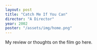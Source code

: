 ```yaml
---
layout: post
title: "Catch Me If You Can"
director: "A Director"
year: 2002
poster: "/assets/img/home.png"
---
```


My review or thoughts on the film go here.
